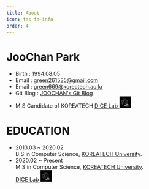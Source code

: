 ```yaml
---
title: About
icon: fas fa-info
order: 4
---
```



# JooChan Park
- Birth : 1994.08.05
- Email : green261535@gmail.com
- Email : green669@koreatech.ac.kr
- Git Blog : [JOOCHAN's Git Blog](https://github.com/JOOCHANN/JOOCHANN.github.io/)
- M.S Candidate of KOREATECH [DICE Lab <img src='../assets/img/dicelab.png' width='30'> ](https://www.dicelab.kr/home/)   
  
# EDUCATION
- 2013.03 ~ 2020.02   
    B.S in Computer Science, [KOREATECH University](http://www.koreatech.ac.kr/kor/Main.do/).
- 2020.02 ~ Present   
    M.S in Computer Science, [KOREATECH University](http://www.koreatech.ac.kr/kor/Main.do/).   
    [DICE Lab <img src='../assets/img/dicelab.png' width='30'> ](https://www.dicelab.kr/home/)   